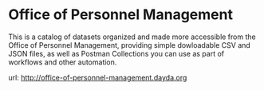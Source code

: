 # Office of Personnel Management

This is a catalog of datasets organized and made more accessible from the Office of Personnel Management, providing simple dowloadable CSV and JSON files, as well as Postman Collections you can use as part of workflows and other automation.

url: http://office-of-personnel-management.dayda.org

